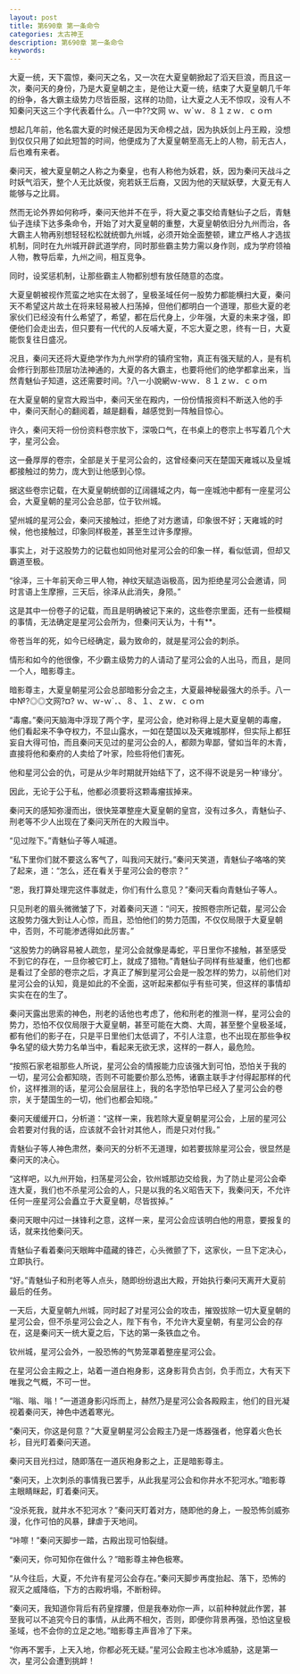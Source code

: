 ```yaml
---
layout: post
title: 第690章 第一条命令
categories: 太古神王
description: 第690章 第一条命令
keywords:
---
```


大夏一统，天下震惊，秦问天之名，又一次在大夏皇朝掀起了滔天巨浪，而且这一次，秦问天的身份，乃是大夏皇朝之主，是他让大夏一统，结束了大夏皇朝几千年的纷争，各大霸主级势力尽皆臣服，这样的功勋，让大夏之人无不惊叹，没有人不知秦问天这三个字代表着什么。八一中??文网  ｗ、ｗ`ｗ．８１ｚｗ．ｃｏｍ

想起几年前，他名震大夏的时候还是因为天命榜之战，因为执妖剑上丹王殿，没想到仅仅只用了如此短暂的时间，他便成为了大夏皇朝至高无上的人物，前无古人，后也难有来者。

秦问天，被大夏皇朝之人称之为秦皇，也有人称他为妖君，妖，因为秦问天战斗之时妖气滔天，整个人无比妖俊，宛若妖王后裔，又因为他的天赋妖孽，大夏无有人能够与之比肩。

然而无论外界如何称呼，秦问天他并不在乎，将大夏之事交给青魅仙子之后，青魅仙子连续下达多条命令，开始了对大夏皇朝的重整，大夏皇朝依旧分九州而治，各大霸主人物再别想轻轻松松就统御九州城，必须开始全面整顿，建立严格人才选拔机制，同时在九州城开辟武道学府，同时那些霸主势力需以身作则，成为学府领袖人物，教导后辈，九州之间，相互竞争。

同时，设奖惩机制，让那些霸主人物都别想有放任随意的态度。

大夏皇朝被视作荒蛮之地实在太弱了，皇极圣域任何一股势力都能横扫大夏，秦问天不希望这片故土在将来轻易被人扫荡掉，但他们都明白一个道理，那些大夏的老家伙们已经没有什么希望了，希望，都在后代身上，少年强，大夏的未来才强，即便他们会走出去，但只要有一代代的人反哺大夏，不忘大夏之恩，终有一日，大夏能恢复往日盛况。

况且，秦问天还将大夏绝学作为九州学府的镇府宝物，真正有强天赋的人，是有机会修行到那些顶层功法神通的，大夏的各大霸主，也要将他们的绝学都拿出来，当然青魅仙子知道，这还需要时间。?八一小說網ｗ-ｗｗ．８１ｚｗ．ｃｏｍ

在大夏皇朝的皇宫大殿当中，秦问天坐在殿内，一份份情报资料不断送入他的手中，秦问天耐心的翻阅着，越是翻看，越感觉到一阵触目惊心。

许久，秦问天将一份份资料卷宗放下，深吸口气，在书桌上的卷宗上书写着几个大字，星河公会。

这一叠厚厚的卷宗，全部是关于星河公会的，这曾经秦问天在楚国天雍城以及皇城都接触过的势力，庞大到让他感到心惊。

据这些卷宗记载，在大夏皇朝统御的辽阔疆域之内，每一座城池中都有一座星河公会，大夏皇朝的星河公会总部，位于钦州城。

望州城的星河公会，秦问天接触过，拒绝了对方邀请，印象很不好；天雍城的时候，他也接触过，印象同样极差，甚至生过许多摩擦。

事实上，对于这股势力的记载也如同他对星河公会的印象一样，看似低调，但却又霸道至极。

“徐泽，三十年前天命三甲人物，神纹天赋造诣极高，因为拒绝星河公会邀请，同时言语上生摩擦，三天后，徐泽从此消失，身陨。”

这是其中一份卷子的记载，而且是明确被记下来的，这些卷宗里面，还有一些模糊的事情，无法确定是星河公会所为，但秦问天认为，十有**。

帝苍当年的死，如今已经确定，最为致命的，就是星河公会的刺杀。

情形和如今的他很像，不少霸主级势力的人请动了星河公会的人出马，而且，是同一个人，暗影尊主。

暗影尊主，大夏皇朝星河公会总部暗影分会之主，大夏最神秘最强大的杀手。八一中№?◎◎文网?¤?  ｗ、ｗ-ｗ`．、８、１、ｚｗ．ｃｏｍ

“毒瘤。”秦问天脑海中浮现了两个字，星河公会，绝对称得上是大夏皇朝的毒瘤，他们看起来不争夺权力，不显山露水，一如在楚国以及天雍城那样，但实际上都狂妄自大得可怕，而且秦问天见过的星河公会的人，都颇为卑鄙，譬如当年的木青，直接将他和秦府的人卖给了叶家，险些将他们害死。

他和星河公会的仇，可是从少年时期就开始结下了，这不得不说是另一种‘缘分’。

因此，无论于公于私，他都必须要将这颗毒瘤拔掉来。

秦问天的感知弥漫而出，很快笼罩整座大夏皇朝的皇宫，没有过多久，青魅仙子、刑老等不少人出现在了秦问天所在的大殿当中。

“见过陛下。”青魅仙子等人喊道。

“私下里你们就不要这么客气了，叫我问天就行。”秦问天笑道，青魅仙子咯咯的笑了起来，道：“怎么，还在看关于星河公会的卷宗？”

“恩，我打算处理完这件事就走，你们有什么意见？”秦问天看向青魅仙子等人。

只见刑老的眉头微微皱了下，对着秦问天道：“问天，按照卷宗所记载，星河公会这股势力强大到让人心惊，而且，恐怕他们的势力范围，不仅仅局限于大夏皇朝中，否则，不可能渗透得如此厉害。”

“这股势力的确容易被人疏忽，星河公会就像是毒蛇，平日里你不接触，甚至感受不到它的存在，一旦你被它盯上，就成了猎物。”青魅仙子同样有些凝重，他们也都是看过了全部的卷宗之后，才真正了解到星河公会是一股怎样的势力，以前他们对星河公会的认知，竟是如此的不全面，这听起来都似乎有些可笑，但这样的事情却实实在在的生了。

秦问天露出思索的神色，刑老的话他也考虑了，他和刑老的推测一样，星河公会的势力，恐怕不仅仅局限于大夏皇朝，甚至可能在大商、大周，甚至整个皇极圣域，都有他们的影子在，只是平日里他们太低调了，不引人注意，也不出现在那些争权争名望的级大势力名单当中，看起来无欲无求，这样的一群人，最危险。

“按照石家老祖那些人所说，星河公会的情报能力应该强大到可怕，恐怕关于我的一切，星河公会都知晓，否则不可能要价那么恐怖，诸霸主联手才付得起那样的代价，这样推测的话，星河公会层层往上，我的名字恐怕早已经入了星河公会的卷宗，关于楚国生的一切，他们也都会知晓。”

秦问天缓缓开口，分析道：“这样一来，我若除大夏皇朝星河公会，上层的星河公会若要对付我的话，应该就不会针对其他人，而是只对付我。”

青魅仙子等人神色肃然，秦问天的分析不无道理，如若要拔除星河公会，很显然是秦问天的决心。

“这样吧，以九州开始，扫荡星河公会，钦州城那边交给我，为了防止星河公会牵连大夏，我们也不杀星河公会的人，只是以我的名义昭告天下，我秦问天，不允许任何一座星河公会矗立于大夏皇朝，尽皆拔掉。”

秦问天眼中闪过一抹锋利之意，这样一来，星河公会应该明白他的用意，要报复的话，就来找他秦问天。

青魅仙子看着秦问天眼眸中蕴藏的锋芒，心头微颤了下，这家伙，一旦下定决心，立即执行。

“好。”青魅仙子和刑老等人点头，随即纷纷退出大殿，开始执行秦问天离开大夏前最后的任务。

一天后，大夏皇朝九州城，同时起了对星河公会的攻击，摧毁拔除一切大夏皇朝的星河公会，但不杀星河公会之人，陛下有令，不允许大夏皇朝，有星河公会的存在，这是秦问天一统大夏之后，下达的第一条铁血之令。

钦州城，星河公会外，一股恐怖的气势笼罩着整座星河公会。

在星河公会主殿之上，站着一道白袍身影，这身影背负古剑，负手而立，大有天下唯我之气概，不可一世。

“嗡、嗡、嗡！”一道道身影闪烁而上，赫然乃是星河公会各殿殿主，他们的目光凝视着秦问天，神色中透着寒光。

“秦问天，你这是何意？”大夏皇朝星河公会殿主乃是一炼器强者，他穿着火色长衫，目光盯着秦问天道。

秦问天目光扫过，随即落在一道灰袍身影之上，正是暗影尊主。

“秦问天，上次刺杀的事情我已罢手，从此我星河公会和你井水不犯河水。”暗影尊主眼睛眯起，盯着秦问天。

“没杀死我，就井水不犯河水？”秦问天盯着对方，随即他的身上，一股恐怖剑威弥漫，化作可怕的风暴，肆虐于天地间。

“咔嚓！”秦问天脚步一踏，古殿出现可怕裂缝。

“秦问天，你可知你在做什么？”暗影尊主神色极寒。

“从今往后，大夏，不允许有星河公会存在。”秦问天脚步再度抬起、落下，恐怖的寂灭之威降临，下方的古殿坍塌，不断粉碎。

“秦问天，我知道你背后有药皇撑腰，但是我奉劝你一声，以前种种就此作罢，甚至我可以不追究今日的事情，从此两不相欠，否则，即便你背景再强，恐怕这皇极圣域，也不会你的立足之地。”暗影尊主声音冷了下来。

“你再不罢手，上天入地，你都必死无疑。”星河公会殿主也冰冷威胁，这是第一次，星河公会遭到挑衅！
